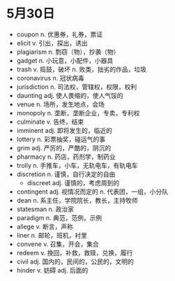 # 5月30日

- coupon n. 优惠券，礼券，票证
- elicit v. 引出，探出，诱出
- plagiarism n. 剽窃（物），抄袭（物）
- gadget n. 小玩意，小配件，小器具
- trash v. 捣鼓，破坏 n. 败类，拙劣的作品，垃圾
- coronavirus n. 冠状病毒
- jurisdiction n. 司法权，管辖权，权限，权利
- daunting adj. 使人畏缩的，使人气馁的
- venue n. 场所，发生地点，会场
- monopoly n. 垄断，垄断企业，专卖，专利权
- culminate v. 告终，结束
- imminent adj. 即将发生的，临近的
- lottery n. 彩票抽奖，碰运气的事
- grim adj. 严厉的，严酷的，阴沉的
- pharmacy n. 药店，药剂学，制药业
- trolly n. 手推车，小车，无轨电车，有轨电车
- discretion n. 谨慎，自行决定的自由
  - discreet adj. 谨慎的，考虑周到的
- contingent adj. 视情况而定的 n. 代表团，一组，小分队
- dean n. 系主任，学院院长，教长，主持牧师
- statesman n. 政治家
- paradigm n. 典范，范例，示例
- allege v. 断言，声称
- liner n. 邮轮，班机，衬里
- convene v. 召集，开会，集合
- redeem v. 挽回，补救，救赎，兑换，履行
- civil adj. 国内的，民间的，公民的，文明的
- hinder v. 妨碍 adj. 后面的
